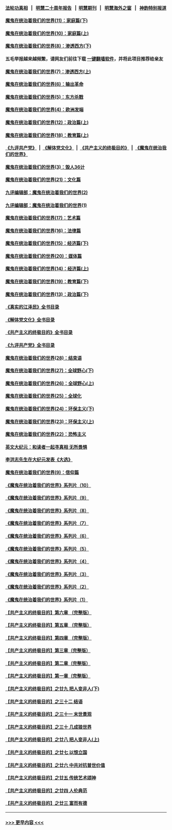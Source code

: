 #### [法轮功真相](https://github.com/gfw-breaker/truth/blob/master/README.md?t=0) &nbsp;&nbsp;|&nbsp;&nbsp; [明慧二十周年报告](https://github.com/gfw-breaker/mh-reports/blob/master/README.md?t=0) &nbsp;&nbsp;|&nbsp;&nbsp;[明慧期刊](https://github.com/gfw-breaker/mh-qikan) &nbsp;&nbsp;|&nbsp;&nbsp; [明慧海外之窗](https://github.com/gfw-breaker/mh-news/blob/master/README.md?t=0) &nbsp;&nbsp;|&nbsp;&nbsp; [神韵特别报道](https://github.com/gfw-breaker/mh-news/blob/master/shenyun.md?t=0)
#### [魔鬼在统治着我们的世界(11)：家庭篇(下)](../pages/nsc422/n10440961.md?t=12110450) 
#### [魔鬼在统治着我们的世界(10)：家庭篇(上)](../pages/nsc422/n10435448.md?t=12110450) 
#### [魔鬼在统治着我们的世界(8)：渗透西方(下)](../pages/nsc422/n10429603.md?t=12110450) 
#### 五毛举报越来越频繁，请网友们前往下载 [一键翻墙软件](https://github.com/gfw-breaker/ssr-accounts)，并将此项目推荐给亲友
#### [魔鬼在统治着我们的世界(7)：渗透西方(上)](../pages/nsc422/n10426013.md?t=12110450) 
#### [魔鬼在统治着我们的世界(6)：输出革命](../pages/nsc422/n10421536.md?t=12110450) 
#### [魔鬼在统治着我们的世界(5)：东方杀戮](../pages/nsc422/n10417707.md?t=12110450) 
#### [魔鬼在统治着我们的世界(4)：欧洲发端](../pages/nsc422/n10414890.md?t=12110450) 
#### [魔鬼在统治着我们的世界(12)：政治篇(上)](../pages/nsc422/n10444576.md?t=12110450) 
#### [魔鬼在统治着我们的世界(18)：教育篇(上)](../pages/nsc422/n10526970.md?t=12110450) 
#### [《九评共产党》](https://github.com/begood0513/9ping.md/blob/master/README.md) &nbsp;|&nbsp; [《解体党文化》](../../../../jtdwh.md/blob/master/README.md)  &nbsp;|&nbsp; [《共产主义的终极目的》](../../../../gczydzjmd.md/blob/master/README.md) &nbsp;|&nbsp; [《魔鬼在统治我们的世界》](../../../../mgztzwmdsj.md/blob/master/README.md) 
#### [魔鬼在统治着我们的世界(3)：毁人36计](../pages/nsc422/n10411583.md?t=12110450) 
#### [魔鬼在统治着我们的世界(21)：文化篇](../pages/nsc422/n10597706.md?t=12110450) 
#### [九评编辑部：魔鬼在统治着我们的世界(2)](../pages/nsc422/n10410036.md?t=12110450) 
#### [九评编辑部：魔鬼在统治着我们的世界(1)](../pages/nsc422/n10406825.md?t=12110450) 
#### [魔鬼在统治着我们的世界(17)：艺术篇](../pages/nsc422/n10499093.md?t=12110450) 
#### [魔鬼在统治着我们的世界(16)：法律篇](../pages/nsc422/n10485969.md?t=12110450) 
#### [魔鬼在统治着我们的世界(15)：经济篇(下)](../pages/nsc422/n10469975.md?t=12110450) 
#### [魔鬼在统治着我们的世界(20)：媒体篇](../pages/nsc422/n10586579.md?t=12110450) 
#### [魔鬼在统治着我们的世界(14)：经济篇(上)](../pages/nsc422/n10457370.md?t=12110450) 
#### [魔鬼在统治着我们的世界(19)：教育篇(下)](../pages/nsc422/n10564808.md?t=12110450) 
#### [魔鬼在统治着我们的世界(13)：政治篇(下)](../pages/nsc422/n10448270.md?t=12110450) 
#### [《真实的江泽民》全书目录](../pages/nsc422/n13721399.md?t=12110450) 
#### [《解体党文化》全书目录](../pages/nsc422/n13721157.md?t=12110450) 
#### [《共产主义的终极目的》全书目录](../pages/nsc422/n13721048.md?t=12110450) 
#### [《九评共产党》全书目录](../pages/nsc422/n13708085.md?t=12110450) 
#### [魔鬼在统治着我们的世界(28)：结束语](../pages/nsc422/n10936246.md?t=12110450) 
#### [魔鬼在统治着我们的世界(27)：全球野心(下)](../pages/nsc422/n10928319.md?t=12110450) 
#### [魔鬼在统治着我们的世界(26)：全球野心(上)](../pages/nsc422/n10900318.md?t=12110450) 
#### [魔鬼在统治着我们的世界(25)：全球化](../pages/nsc422/n10788205.md?t=12110450) 
#### [魔鬼在统治着我们的世界(24)：环保主义(下)](../pages/nsc422/n10695307.md?t=12110450) 
#### [魔鬼在统治着我们的世界(23)：环保主义(上)](../pages/nsc422/n10688613.md?t=12110450) 
#### [魔鬼在统治着我们的世界(22)：恐怖主义](../pages/nsc422/n10614727.md?t=12110450) 
#### [英文大纪元：和读者一起寻真相 无所畏惧](../pages/nsc422/n12542027.md?t=12110450) 
#### [李洪志先生在大纪元发表《大选》](../pages/nsc422/n12534746.md?t=12110450) 
#### [魔鬼在统治着我们的世界(9)：信仰篇](../pages/nsc422/n10432159.md?t=12110450) 
#### [《魔鬼在统治着我们的世界》系列片（10）](../pages/nsc422/n12292670.md?t=12110450) 
#### [《魔鬼在统治着我们的世界》系列片（9）](../pages/nsc422/n12290859.md?t=12110450) 
#### [《魔鬼在统治着我们的世界》系列片（8）](../pages/nsc422/n12287445.md?t=12110450) 
#### [《魔鬼在统治着我们的世界》系列片（7）](../pages/nsc422/n12283425.md?t=12110450) 
#### [《魔鬼在统治着我们的世界》系列片（6）](../pages/nsc422/n12282314.md?t=12110450) 
#### [《魔鬼在统治着我们的世界》系列片（5）](../pages/nsc422/n12281419.md?t=12110450) 
#### [《魔鬼在统治着我们的世界》系列片（4）](../pages/nsc422/n12274024.md?t=12110450) 
#### [《魔鬼在统治着我们的世界》系列片（3）](../pages/nsc422/n12271322.md?t=12110450) 
#### [《魔鬼在统治着我们的世界》系列片（2）](../pages/nsc422/n12269049.md?t=12110450) 
#### [《魔鬼在统治着我们的世界》系列片（1）](../pages/nsc422/n12267575.md?t=12110450) 
#### [【共产主义的终极目的】第六章 （完整版）](../pages/nsc422/n11428913.md?t=12110450) 
#### [【共产主义的终极目的】第五章 （完整版）](../pages/nsc422/n11428912.md?t=12110450) 
#### [【共产主义的终极目的】第四章 （完整版）](../pages/nsc422/n11428907.md?t=12110450) 
#### [【共产主义的终极目的】第三章（完整版）](../pages/nsc422/n11428848.md?t=12110450) 
#### [【共产主义的终极目的】第二章（完整版）](../pages/nsc422/n11428831.md?t=12110450) 
#### [【共产主义的终极目的】第一章（完整版）](../pages/nsc422/n11417651.md?t=12110450) 
#### [【共产主义的终极目的】之廿九 把人变非人(下)](../pages/nsc422/n11344140.md?t=12110450) 
#### [【共产主义的终极目的】之三十二 结语](../pages/nsc422/n11360535.md?t=12110450) 
#### [【共产主义的终极目的】之三十一 末世景观](../pages/nsc422/n11351129.md?t=12110450) 
#### [【共产主义的终极目的】之三十 几成狼世界](../pages/nsc422/n11348280.md?t=12110450) 
#### [【共产主义的终极目的】之廿八 把人变非人(上)](../pages/nsc422/n11340492.md?t=12110450) 
#### [【共产主义的终极目的】之廿七 以恨立国](../pages/nsc422/n11336944.md?t=12110450) 
#### [【共产主义的终极目的】之廿六 中共对抗普世价值](../pages/nsc422/n11324785.md?t=12110450) 
#### [【共产主义的终极目的】之廿五 传统艺术颂神](../pages/nsc422/n11296396.md?t=12110450) 
#### [【共产主义的终极目的】之廿四 人伦典范](../pages/nsc422/n11296397.md?t=12110450) 
#### [【共产主义的终极目的】之廿三 富而有德](../pages/nsc422/n11283598.md?t=12110450) 

----
#### [ >>> 更早内容 <<< ](../indexes/nsc422-earlier.md)
